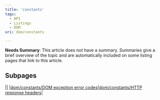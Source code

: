 ```yaml
---
title: 'constants'
tags:
  - API
  - Listings
  - DOM
uri: dom/constants

---
```

**Needs Summary**: This article does not have a summary. Summaries give a brief overview of the topic and are automatically included on some listing pages that link to this article.

## Subpages

||
|[dom/constants/DOM exception error codes](/dom/constants/DOM_exception_error_codes)|[dom/constants/HTTP response headers](/dom/constants/HTTP_response_headers)|

